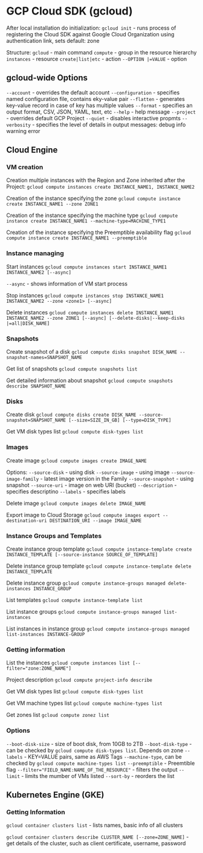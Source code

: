 # GCP Cloud SDK (gcloud)

After local installation do initialization:
`gcloud init` - runs process of registering the Cloud SDK against Google Cloud Organization using authentication link, sets default:
    zone

Structure:
`gcloud` - main command
`compute` - group in the resource hierarchy
`instances` - resource
`create|list|etc` - action
`--OPTION |=VALUE` - option

## gcloud-wide Options

`--account` - overrides the default account
`--configuration` - specifies named configuration file, contains eky-value pair
`--flatten` - generates key-value record in case of key has multiple values
`--format` - specifies an output format, CSV, JSON, YAML, text, etc
`--help` - help message
`--project` - overrides default GCP Project
`--quiet` - disables interactive propmts
`--verbosity` - specifies the level of details in output messages:
    debug
    info
    warning
    error

## Cloud Engine

### VM creation

Creation multiple instances with the Region and Zone inherited after the Project:
`gcloud compute instances create INSTANCE_NAME1, INSTANCE_NAME2`

Creation of the instance specifying the zone
`gcloud compute instance create INSTANCE_NAME1 --zone ZONE1`

Creation of the instance specifying the machine type
`gcloud compute instance create INSTANCE_NAME1 --machine-type=MACHINE_TYPE1`

Creation of the instance specifying the Preemptible availability flag
`gcloud compute instance create INSTANCE_NAME1 --preemptible`

### Instance managing

Start instances
`gcloud compute instances start INSTANCE_NAME1 INSTANCE_NAME2 [--async]`

`--async` - shows information of VM start process

Stop instances
`gcloud compute instances stop INSTANCE_NAME1 INSTANCE_NAME2 --zone <zone1> [--async]`

Delete instances
`gcloud compute instances delete INSTANCE_NAME1 INSTANCE_NAME2 --zone ZONE1 [--async] [--delete-disks|--keep-disks |=all|DISK_NAME]`

### Snapshots

Create snapshot of a disk
`gcloud compute disks snapshot DISK_NAME --snapshot-names=SNAPSHOT_NAME`

Get list of snapshots
`gcloud compute snapshots list`

Get detailed information about snapshot
`gcloud compute snapshots describe SNAPSHOT_NAME`

### Disks

Create disk
`gcloud compute disks create DISK_NAME --source-snapshot=SNAPSHOT_NAME [--size=SIZE_IN_GB] [--type=DISK_TYPE]`

Get VM disk types list
`gcloud compute disk-types list`

### Images

Create image
`gcloud compute images create IMAGE_NAME`

Options:
`--source-disk` - using disk
`--source-image` - using image
`--source-image-family` - latest image version in the Family
`--source-snapshot` - using snapshot
`--source-uri` - image on web URI (bucket)
`--description` - specifies descriptino
`--labels` - specifies labels

Delete image
`gcloud compute images delete IMAGE_NAME`

Export image to Cloud Storage
`gcloud compute images export --destination-uri DESTINATION_URI --image IMAGE_NAME`

### Instance Groups and Templates

Create instance group template
`gcloud compute instance-template create INSTANCE_TEMPLATE [--source-instance SOURCE_OF_TEMPLATE]`

Delete instance group template
`gcloud compute instance-template delete INSTANCE_TEMPLATE`

Delete instance group
`gcloud compute instance-groups managed delete-instances INSTANCE_GROUP`

List templates
`gcloud compute instance-template list`

List instance groups
`gcloud compute instance-groups managed list-instances`

List instances in instance group
`gcloud compute instance-groups managed list-instances INSTANCE-GROUP`

### Getting information

List the instances
`gcloud compute instances list [--filter="zone:ZONE_NAME"]`

Project description
`gcloud compute project-info describe`

Get VM disk types list
`gcloud compute disk-types list`

Get VM machine types list
`gcloud compute machine-types list`

Get zones list
`gcloud compute zonez list`

### Options

`--boot-disk-size` - size of boot disk, from 10GB to 2TB
`--boot-disk-type` - can be checked by `gcloud compute disk-types list`. Depends on zone
`--labels` - KEY=VALUE pairs, same as AWS Tags
`--machine-type`, can be checked by `gcloud compute machine-types list`
`--preemptible` - Preemtible flag
`--filter="FIELD_NAME:NAME_OF_THE_RESOURCE"` - filters the output
`--limit` - limits the mumber of VMs listed
`--sort-by` - reorders the list

## Kubernetes Engine (GKE)

### Getting Information

`gcloud container clusters list` - lists names, basic info of all clusters

`gcloud container clusters describe CLUSTER_NAME [--zone=ZONE_NAME]` - get details of the cluster, such as client certificate, username, password
